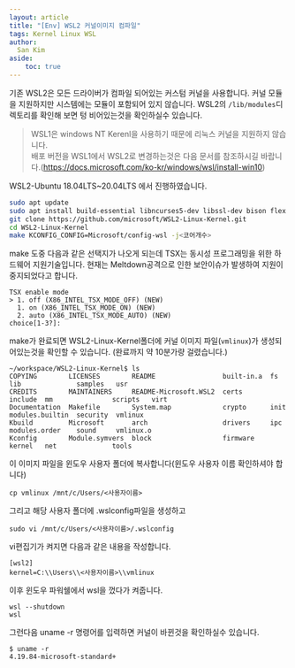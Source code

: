```yaml
---
layout: article
title: "[Env] WSL2 커널이미지 컴파일"
tags: Kernel Linux WSL
author:
  San Kim
aside:
    toc: true
---
```


기존 WSL2은 모든 드라이버가 컴파일 되어있는 커스텀 커널을 사용합니다. 커널 모듈을 지원하지만 시스템에는 모듈이 포함되어 있지 않습니다. WSL2의 `/lib/modules`디렉토리를 확인해 보면 텅 비어있는것을 확인하실수 있습니다. 

>WSL1은 windows NT Kerenl을 사용하기 때문에 리눅스 커널을 지원하지 않습니다.  
>배포 버전을 WSL1에서 WSL2로 변경하는것은 다음 문서를 참조하시길 바랍니다.(https://docs.microsoft.com/ko-kr/windows/wsl/install-win10)

WSL2-Ubuntu 18.04LTS~20.04LTS 에서 진행하였습니다.

```sh
sudo apt update
sudo apt install build-essential libncurses5-dev libssl-dev bison flex libelf-dev
git clone https://github.com/microsoft/WSL2-Linux-Kernel.git
cd WSL2-Linux-Kernel
make KCONFIG_CONFIG=Microsoft/config-wsl -j<코어개수>
```

make 도중 다음과 같은 선택지가 나오게 되는데 TSX는 동시성 프로그래밍을 위한 하드웨어 지원기술입니다. 현재는 Meltdown공격으로 인한 보안이슈가 발생하여 지원이 중지되었다고 합니다.

```
TSX enable mode
> 1. off (X86_INTEL_TSX_MODE_OFF) (NEW)
  1. on (X86_INTEL_TSX_MODE_ON) (NEW)
  2. auto (X86_INTEL_TSX_MODE_AUTO) (NEW)
choice[1-3?]: 
```

make가 완료되면 WSL2-Linux-Kernel폴더에 커널 이미지 파일(`vmlinux`)가 생성되어있는것을 확인할 수 있습니다. (완료까지 약 10분가량 걸렸습니다.)
```
~/workspace/WSL2-Linux-Kernel$ ls
COPYING        LICENSES        README                 built-in.a  fs       lib              samples   usr
CREDITS        MAINTAINERS     README-Microsoft.WSL2  certs       include  mm               scripts   virt
Documentation  Makefile        System.map             crypto      init     modules.builtin  security  vmlinux
Kbuild         Microsoft       arch                   drivers     ipc      modules.order    sound     vmlinux.o
Kconfig        Module.symvers  block                  firmware    kernel   net              tools
```

이 이미지 파일을 윈도우 사용자 폴더에 복사합니다(윈도우 사용자 이름 확인하셔야 합니다)
```
cp vmlinux /mnt/c/Users/<사용자이름>
```

그리고 해당 사용자 폴더에 .wslconfig파일을 생성하고
```
sudo vi /mnt/c/Users/<사용자이름>/.wslconfig
````
vi편집기가 켜지면 다음과 같은 내용을 작성합니다.
```
[wsl2]
kernel=C:\\Users\\<사용자이름>\\vmlinux
```

이후 윈도우 파워쉘에서 wsl을 껐다가 켜줍니다.
```
wsl --shutdown
wsl
```

그런다음 uname -r 명령어를 입력하면 커널이 바뀐것을 확인하실수 있습니다.
```
$ uname -r
4.19.84-microsoft-standard+
```
